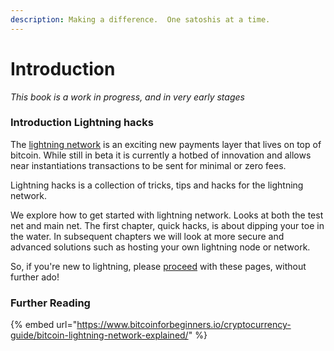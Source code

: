 ```yaml
---
description: Making a difference.  One satoshis at a time.
---
```


# Introduction

_This book is a work in progress, and in very early stages_

### Introduction Lightning hacks

The [lightning network](http://lightning.network) is an exciting new payments layer that lives on top of bitcoin.  While still in beta it is currently a hotbed of innovation and allows near instantiations transactions to be sent for minimal or zero fees.

Lightning hacks is a collection of tricks, tips and hacks for the lightning network.

We explore how to get started with lightning network.  Looks at both the test net and main net.  The first chapter, quick hacks, is about dipping your toe in the water.  In subsequent chapters we will look at more secure and advanced solutions such as hosting your own lightning node or network.

So, if you're new to lightning, please [proceed](https://lightning.solidpay.org/quick-hacks/lightning-testnet-in-60-seconds) with these pages, without further ado! 

### Further Reading

{% embed url="https://www.bitcoinforbeginners.io/cryptocurrency-guide/bitcoin-lightning-network-explained/" %}



